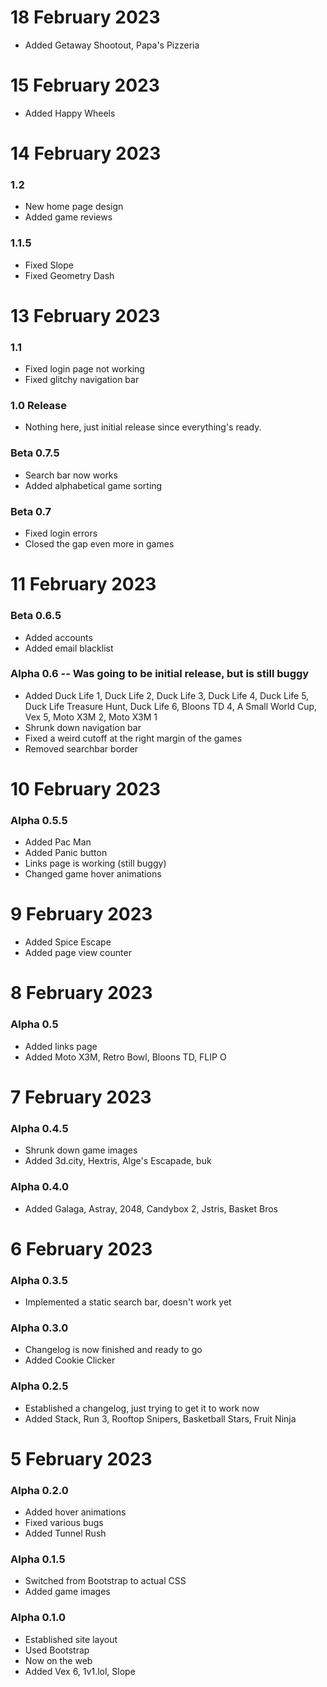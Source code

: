 # 18 February 2023
* Added Getaway Shootout, Papa's Pizzeria

# 15 February 2023
* Added Happy Wheels

# 14 February 2023
### 1.2
* New home page design
* Added game reviews

### 1.1.5
* Fixed Slope
* Fixed Geometry Dash

# 13 February 2023
### 1.1
* Fixed login page not working
* Fixed glitchy navigation bar

### 1.0 Release
* Nothing here, just initial release since everything's ready.

### Beta 0.7.5
* Search bar now works
* Added alphabetical game sorting

### Beta 0.7
* Fixed login errors
* Closed the gap even more in games

# 11 February 2023
### Beta 0.6.5
* Added accounts
* Added email blacklist

### Alpha 0.6 -- Was going to be initial release, but is still buggy
* Added Duck Life 1, Duck Life 2, Duck Life 3, Duck Life 4, Duck Life 5, Duck Life Treasure Hunt, Duck Life 6, Bloons TD 4, A Small World Cup, Vex 5, Moto X3M 2, Moto X3M 1
* Shrunk down navigation bar
* Fixed a weird cutoff at the right margin of the games
* Removed searchbar border

# 10 February 2023

### Alpha 0.5.5
* Added Pac Man
* Added Panic button
* Links page is working (still buggy)
* Changed game hover animations

# 9 February 2023
* Added Spice Escape
* Added page view counter

# 8 February 2023

### Alpha 0.5
* Added links page
* Added Moto X3M, Retro Bowl, Bloons TD, FLIP O

# 7 February 2023

### Alpha 0.4.5
* Shrunk down game images
* Added 3d.city, Hextris, Alge's Escapade, buk

### Alpha 0.4.0
* Added Galaga, Astray, 2048, Candybox 2, Jstris, Basket Bros

# 6 February 2023

### Alpha 0.3.5
* Implemented a static search bar, doesn't work yet

### Alpha 0.3.0
* Changelog is now finished and ready to go
* Added Cookie Clicker

### Alpha 0.2.5
* Established a changelog, just trying to get it to work now
* Added Stack, Run 3, Rooftop Snipers, Basketball Stars, Fruit Ninja  

# 5 February 2023

### Alpha 0.2.0
* Added hover animations
* Fixed various bugs
* Added Tunnel Rush  


### Alpha 0.1.5
* Switched from Bootstrap to actual CSS
* Added game images  


### Alpha 0.1.0
* Established site layout
* Used Bootstrap
* Now on the web
* Added Vex 6, 1v1.lol, Slope  